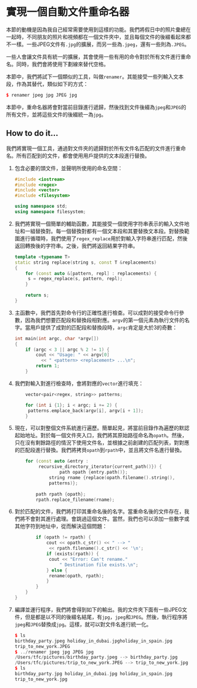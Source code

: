 # 實現一個自動文件重命名器

本節的動機是因為我自己經常需要使用到這樣的功能。我們將假日中的照片彙總在一起時，不同朋友的照片和視頻都在一個文件夾中，並且每個文件的後綴看起來都不一樣。一些JPEG文件有`.jpg`的擴展，而另一些為`.jpeg`，還有一些則為`.JPEG`。

一些人會讓文件具有統一的擴展，其會使用一些有用的命令對於所有文件進行重命名。同時，我們會將使用下劃線來替代空格。

本節中，我們將試下一個類似的工具，叫做`renamer`。其能接受一些列輸入文本段，作為其替代，類似如下的方式：

```c++
$ renamer jpeg jpg JPEG jpg
```

本節中，重命名器將會對當前目錄進行遞歸，然後找到文件後綴為`jpeg`和`JPEG`的所有文件，並將這些文件的後綴統一為`jpg`。

##  How to do it...

我們將實現一個工具，通過對文件夾的遞歸對於所有文件名匹配的文件進行重命名。所有匹配到的文件，都會使用用戶提供的文本段進行替換。

1. 包含必要的頭文件，並聲明所使用的命名空間：

   ```c++
   #include <iostream>
   #include <regex>
   #include <vector>
   #include <filesystem>
   
   using namespace std;
   using namespace filesystem;
   ```

2. 我們將實現一個簡單的輔助函數，其能接受一個使用字符串表示的輸入文件地址和一組替換對。每一個替換對都有一個文本段和其要替換文本段。對替換範圍進行循環時，我們使用了`regex_replace`用於對輸入字符串進行匹配，然後返回轉換後的字符串。之後，我們將返回結果字符串。

   ```c++
   template <typename T>
   static string replace(string s, const T &replacements)
   {
       for (const auto &[pattern, repl] : replacements) {
       	s = regex_replace(s, pattern, repl);
       }
       
       return s;
   }
   ```

3. 主函數中，我們首先對命令行的正確性進行檢查。可以成對的接受命令行參數，因為我們想要匹配段和替換段相對應。`argv`的第一個元素為執行文件的名字。當用戶提供了成對的匹配段和替換段時，`argc`肯定是大於3的奇數：

   ```c++
   int main(int argc, char *argv[])
   {
       if (argc < 3 || argc % 2 != 1) {
           cout << "Usage: " << argv[0]
           	 << " <pattern> <replacement> ...\n";
           return 1;
       }
   ```

4. 我們對輸入對進行檢查時，會將對應的`vector`進行填充：

   ```c++
       vector<pair<regex, string>> patterns;
   
       for (int i {1}; i < argc; i += 2) {
       	patterns.emplace_back(argv[i], argv[i + 1]);
       }
   ```

5. 現在，可以對整個文件系統進行遍歷。簡單起見，將當前目錄作為遍歷的默認起始地址。對於每一個文件夾入口，我們將其原始路徑命名為`opath`。然後，只在沒有剩餘路徑的情況下使用文件名，並根據之前創建的匹配列表，對對應的匹配段進行替換。我們將拷貝`opath`到`rpath`中，並且將文件名進行替換。

   ```c++
       for (const auto &entry :
       		recursive_directory_iterator{current_path()}) {
      		 		path opath {entry.path()};
       			string rname {replace(opath.filename().string(),
       			patterns)};
           
           path rpath {opath};
           rpath.replace_filename(rname);
   ```

6. 對於匹配的文件，我們將打印其重命名後的名字。當重命名後的文件存在，我們將不會對其進行處理。會跳過這個文件。當然，我們也可以添加一些數字或其他字符到地址中，從而解決這個問題：

   ```c++
           if (opath != rpath) {
               cout << opath.c_str() << " --> "
               	<< rpath.filename().c_str() << '\n';
               if (exists(rpath)) {
               	cout << "Error: Can't rename."
               		" Destination file exists.\n";
               } else {
               	rename(opath, rpath);
               }
           }
       }
   }
   ```

7. 編譯並運行程序，我們將會得到如下的輸出。我的文件夾下面有一些JPEG文件，但是都是以不同的後綴名結尾，有`jpg`，`jpeg`和`JPEG`。然後，執行程序將`jpeg`和`JPEG`替換成`jpg`。這樣，就可以對文件名進行統一化。

   ```c++
   $ ls
   birthday_party.jpeg holiday_in_dubai.jpgholiday_in_spain.jpg
   trip_to_new_york.JPEG
   $ ../renamer jpeg jpg JPEG jpg
   /Users/tfc/pictures/birthday_party.jpeg --> birthday_party.jpg
   /Users/tfc/pictures/trip_to_new_york.JPEG --> trip_to_new_york.jpg
   $ ls
   birthday_party.jpg holiday_in_dubai.jpg holiday_in_spain.jpg
   trip_to_new_york.jpg
   ```
